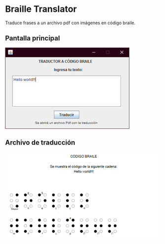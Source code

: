 # Braille Translator
Traduce frases a un archivo pdf con imágenes en código braile.

## Pantalla principal

![Screenshot, Pantalla principal](screenshot.png "Pantalla principal")

## Archivo de traducción

![Translate, Archivo de traducción](translation.png "Archivo de traducción")
